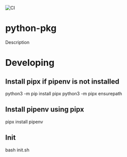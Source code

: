 ![CI](https://github.com/libanvl/python-{pkg}/workflows/CI/badge.svg)

# python-pkg
Description

# Developing

## Install pipx if pipenv is not installed
python3 -m pip install pipx
python3 -m pipx ensurepath

## Install pipenv using pipx
pipx install pipenv

## Init
bash init.sh
